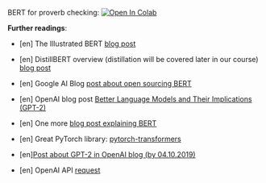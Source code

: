 BERT for proverb checking:
[![Open In Colab](https://colab.research.google.com/assets/colab-badge.svg)](https://colab.research.google.com/github/ml-dafe/ml_mipt_dafe/tree/main/week_13/BERT_proverbs_checking_unsolved.ipynb)

__Further readings__:
* [en] The Illustrated BERT [blog post](http://jalammar.github.io/illustrated-bert/)

* [en] DistillBERT overview (distillation will be covered later in our course) [blog post](https://medium.com/huggingface/distilbert-8cf3380435b5)

* [en] Google AI Blog [post about open sourcing BERT](https://ai.googleblog.com/2018/11/open-sourcing-bert-state-of-art-pre.html)

* [en] OpenAI blog post [Better Language Models
and Their Implications (GPT-2)](https://openai.com/blog/better-language-models/)

* [en] One more [blog post explaining BERT](https://yashuseth.blog/2019/06/12/bert-explained-faqs-understand-bert-working/)

* [en] Great PyTorch library: [pytorch-transformers](https://github.com/huggingface/transformers)

* [en][Post about GPT-2 in OpenAI blog (by 04.10.2019)](https://openai.com/blog/fine-tuning-gpt-2/)

* [en] OpenAI API [request](https://openai.com/blog/openai-api/)